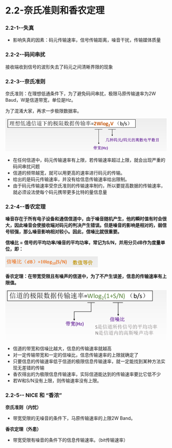 # 2.2-奈氏准则和香农定理

### 2.2-1--失真

* 影响失真的因素：码元传输速率，信号传输距离，噪音干扰，传输媒体质量

### 2.2-2--码间串扰

接收端收到信号的波形失去了码元之间清晰界限的现象

### 2.2-3--奈氏准则

奈氏准则：在理想低通条件下，为了避免码间串扰，极限马原传输速率为2W Baud，W是信道带宽，单位是Hz。

为了混淆大家，再求一步极限数据率。

![](../../.gitbook/assets/image%20%28111%29.png)



* 在任何信道中，码元传输速率有上限，若传输速率超过上限，就会出现严重的码间串扰问题
* 信道的频带越宽，就可以用更高的速率进行码元的传输。
* 给出的是码元传输速率，并没有给信息传输速率给出限制。
* 由于码元传输速率受奈氏准则的传输速率制约，所以要提高数据的传输速率，就必须设法使每个码元携带更多比特的量信息量

### **2.2-4--香农定理**

**噪音存在于所有电子设备和通信信道中，由于噪音随机产生，他的瞬时值有时会很大，因此噪音会使接收端对码元的判决产生错误。但是噪音的影响是相对的，弱信号较强，那么噪音影响相对较小。因此，信噪比就很重要。**

**信噪比 = 信号的平均功率/噪音的平均功率，常记为S/N，并用分贝dB作为度量单位，即：**

![](../../.gitbook/assets/image%20%28220%29.png)

**香农定理：在带宽受限且有噪声的信道中，为了不产生误差，信息的传输速率有上限值。**

![](../../.gitbook/assets/image%20%2863%29.png)



* 信道的带宽和信噪比越大，信息的传输速率就越高
* 对一定传输带宽和一定的信噪比，信息传输速率的上限就确定了
* 只要信息的传输速率低于信道的极限信息传输速率，就一定能找到某种方法实现无差错的传输
* 香农得出的为极限信息传输速率，实际信道能达到的传输速率要比它低不少
* 若W和S/N没有上限，则传输速率没有上限。

### 2.2-5-- NICE 和 “香浓”

 **奈氏准则（内忧）** 

* 带宽受限的无噪音的条件下，马原传输速率的上限2W Band。

 **香农定理（外患）** 

* 带宽受限有噪音的条件下的信息传输速率。（bit传输速率）



